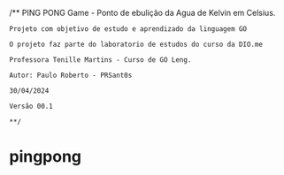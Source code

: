 /**
    PING PONG Game - Ponto de ebulição da Agua de Kelvin em Celsius.

    Projeto com objetivo de estudo e aprendizado da linguagem GO

    O projeto faz parte do laboratorio de estudos do curso da DIO.me

    Professora Tenille Martins - Curso de GO Leng.

    Autor: Paulo Roberto - PRSant0s

    30/04/2024

    Versão 00.1

    **/

# pingpong
